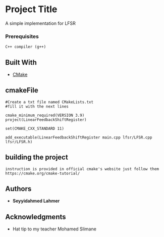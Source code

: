 # Project Title

A simple implementation for LFSR


### Prerequisites


```
C++ compiler (g++)
```


## Built With

* [CMake](https://cmake.org/) 

## cmakeFile
    #Create a txt file named CMakeLists.txt 
    #fill it with the next lines
    
    cmake_minimum_required(VERSION 3.9)
    project(LinearFeedbackShiftRegister)
    
    set(CMAKE_CXX_STANDARD 11)
    
    add_executable(LinearFeedbackShiftRegister main.cpp lfsr/LFSR.cpp lfsr/LFSR.h)
## building the project
    instruction is provided in official cmake's website just follow them 
    https://cmake.org/cmake-tutorial/
 

## Authors

* **Seyyidahmed Lahmer**



## Acknowledgments

* Hat tip to my teacher Mohamed Slimane

